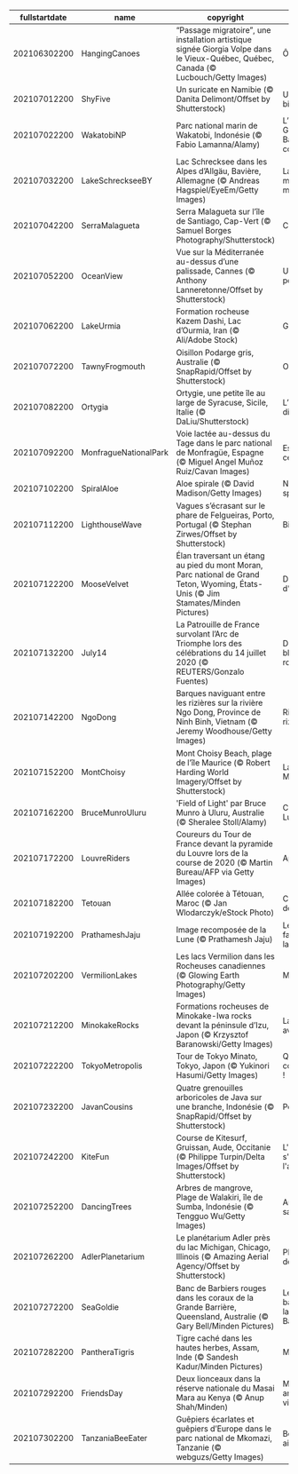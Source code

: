 |fullstartdate|name|copyright|title|image|
|--|--|--|--|--|
202106302200|HangingCanoes|“Passage migratoire”, une installation artistique signée Giorgia Volpe dans le Vieux-Québec, Québec, Canada (© Lucbouch/Getty Images)|Ô Canada !|![](/fr-FR/2021/07/202106302200HangingCanoes.jpg)|
202107012200|ShyFive|Un suricate en Namibie (© Danita Delimont/Offset by Shutterstock)|Une garde bien montée|![](/fr-FR/2021/07/202107012200ShyFive.jpg)|
202107022200|WakatobiNP|Parc national marin de Wakatobi, Indonésie (© Fabio Lamanna/Alamy)|L’autre Grande Barrière de corail|![](/fr-FR/2021/07/202107022200WakatobiNP.jpg)|
202107032200|LakeSchreckseeBY|Lac Schrecksee dans les Alpes d’Allgäu, Bavière, Allemagne (© Andreas Hagspiel/EyeEm/Getty Images)|Lac glacé mais bien mérité|![](/fr-FR/2021/07/202107032200LakeSchreckseeBY.jpg)|
202107042200|SerraMalagueta|Serra Malagueta sur l’île de Santiago, Cap-Vert (© Samuel Borges Photography/Shutterstock)|Coulée verte|![](/fr-FR/2021/07/202107042200SerraMalagueta.jpg)|
202107052200|OceanView|Vue sur la Méditerranée au-dessus d’une palissade, Cannes (© Anthony Lanneretonne/Offset by Shutterstock)|Un temps pour tout|![](/fr-FR/2021/07/202107052200OceanView.jpg)|
202107062200|LakeUrmia|Formation rocheuse Kazem Dashi, Lac d’Ourmia, Iran (© Ali/Adobe Stock)|Grand retour|![](/fr-FR/2021/07/202107062200LakeUrmia.jpg)|
202107072200|TawnyFrogmouth|Oisillon Podarge gris, Australie (© SnapRapid/Offset by Shutterstock)|Oiseau star|![](/fr-FR/2021/07/202107072200TawnyFrogmouth.jpg)|
202107082200|Ortygia|Ortygie, une petite île au large de Syracuse, Sicile, Italie (© DaLiu/Shutterstock)|L’île des dieux|![](/fr-FR/2021/07/202107082200Ortygia.jpg)|
202107092200|MonfragueNationalPark|Voie lactée au-dessus du Tage dans le parc national de Monfragüe, Espagne (© Miguel Angel Muñoz Ruiz/Cavan Images)|Espagne céleste|![](/fr-FR/2021/07/202107092200MonfragueNationalPark.jpg)|
202107102200|SpiralAloe|Aloe spirale (© David Madison/Getty Images)|Nature en spirale|![](/fr-FR/2021/07/202107102200SpiralAloe.jpg)|
202107112200|LighthouseWave|Vagues s’écrasant sur le phare de Felgueiras, Porto, Portugal (© Stephan Zirwes/Offset by Shutterstock)|Bien arrivé|![](/fr-FR/2021/07/202107112200LighthouseWave.jpg)|
202107122200|MooseVelvet|Élan traversant un étang au pied du mont Moran, Parc national de Grand Teton, Wyoming, États-Unis (© Jim Stamates/Minden Pictures)|Dans l’œil d’un artiste|![](/fr-FR/2021/07/202107122200MooseVelvet.jpg)|
202107132200|July14|La Patrouille de France survolant l’Arc de Triomphe lors des célébrations du 14 juillet 2020 (© REUTERS/Gonzalo Fuentes)|Du bleu, du blanc et du rouge|![](/fr-FR/2021/07/202107132200July14.jpg)|
202107142200|NgoDong|Barques naviguant entre les rizières sur la rivière Ngo Dong, Province de Ninh Binh, Vietnam (© Jeremy Woodhouse/Getty Images)|Rivière entre rizières|![](/fr-FR/2021/07/202107142200NgoDong.jpg)|
202107152200|MontChoisy|Mont Choisy Beach, plage de l’île Maurice (© Robert Harding World Imagery/Offset by Shutterstock)|La force de Maurice|![](/fr-FR/2021/07/202107152200MontChoisy.jpg)|
202107162200|BruceMunroUluru|'Field of Light' par Bruce Munro à Uluru, Australie (© Sheralee Stoll/Alamy)|Champ de Lumière|![](/fr-FR/2021/07/202107162200BruceMunroUluru.jpg)|
202107172200|LouvreRiders|Coureurs du Tour de France devant la pyramide du Louvre lors de la course de 2020 (© Martin Bureau/AFP via Getty Images)|Apothéose|![](/fr-FR/2021/07/202107172200LouvreRiders.jpg)|
202107182200|Tetouan|Allée colorée à Tétouan, Maroc (© Jan Wlodarczyk/eStock Photo)|Ce qu’il faut de couleur|![](/fr-FR/2021/07/202107182200Tetouan.jpg)|
202107192200|PrathameshJaju|Image recomposée de la Lune (© Prathamesh Jaju)|Les mille facettes de la Lune|![](/fr-FR/2021/07/202107192200PrathameshJaju.jpg)|
202107202200|VermilionLakes|Les lacs Vermilion dans les Rocheuses canadiennes (© Glowing Earth Photography/Getty Images)|Miroir du ciel|![](/fr-FR/2021/07/202107202200VermilionLakes.jpg)|
202107212200|MinokakeRocks|Formations rocheuses de Minokake-Iwa rocks devant la péninsule d’Izu, Japon (© Krzysztof Baranowski/Getty Images)|La plage avant les J.O|![](/fr-FR/2021/07/202107212200MinokakeRocks.jpg)|
202107222200|TokyoMetropolis|Tour de Tokyo  Minato, Tokyo, Japon (© Yukinori Hasumi/Getty Images)|Que les Jeux commencent !|![](/fr-FR/2021/07/202107222200TokyoMetropolis.jpg)|
202107232200|JavanCousins|Quatre grenouilles arboricoles de Java sur une branche, Indonésie (© SnapRapid/Offset by Shutterstock)|Perchés !|![](/fr-FR/2021/07/202107232200JavanCousins.jpg)|
202107242200|KiteFun|Course de Kitesurf, Gruissan, Aude, Occitanie (© Philippe Turpin/Delta Images/Offset by Shutterstock)|L'art de s'envoyer en l'air|![](/fr-FR/2021/07/202107242200KiteFun.jpg)|
202107252200|DancingTrees|Arbres de mangrove, Plage de Walakiri, île de Sumba, Indonésie (© Tengguo Wu/Getty Images)|Arbres sauveurs|![](/fr-FR/2021/07/202107252200DancingTrees.jpg)|
202107262200|AdlerPlanetarium|Le planétarium Adler près du lac Michigan, Chicago, Illinois (© Amazing Aerial Agency/Offset by Shutterstock)|Plus près des étoiles|![](/fr-FR/2021/07/202107262200AdlerPlanetarium.jpg)|
202107272200|SeaGoldie|Banc de Barbiers rouges dans les coraux de la Grande Barrière, Queensland, Australie (© Gary Bell/Minden Pictures)|Les barbières de la Grande Barrière|![](/fr-FR/2021/07/202107272200SeaGoldie.jpg)|
202107282200|PantheraTigris|Tigre caché dans les hautes herbes, Assam, Inde (© Sandesh Kadur/Minden Pictures)|Miaou ?|![](/fr-FR/2021/07/202107282200PantheraTigris.jpg)|
202107292200|FriendsDay|Deux lionceaux dans la réserve nationale du Masai Mara au Kenya (© Anup Shah/Minden)|Meilleurs amis pour la vie|![](/fr-FR/2021/07/202107292200FriendsDay.jpg)|
202107302200|TanzaniaBeeEater|Guêpiers écarlates et guêpiers d’Europe dans le parc national de Mkomazi, Tanzanie (© webguzs/Getty Images)|Beautés ailées|![](/fr-FR/2021/07/202107302200TanzaniaBeeEater.jpg)|
